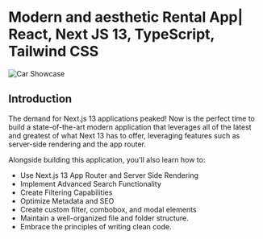 # Modern and aesthetic Rental App| React, Next JS 13, TypeScript, Tailwind CSS
![Car Showcase]([https://drive.google.com/file/d/1Qp2x8y7HaOZDvdyAhIQ6mlv-5jE24BqT/view?usp=sharing])

## Introduction
The demand for Next.js 13 applications peaked! Now is the perfect time to build a state-of-the-art modern application that leverages all of the latest and greatest of what Next 13 has to offer, leveraging features such as server-side rendering and the app router. 
 
Alongside building this application, you'll also learn how to:
- Use Next.js 13 App Router and Server Side Rendering
- Implement Advanced Search Functionality
- Create Filtering Capabilities
- Optimize Metadata and SEO
- Create custom filter, combobox, and modal elements
- Maintain a well-organized file and folder structure.
- Embrace the principles of writing clean code.
